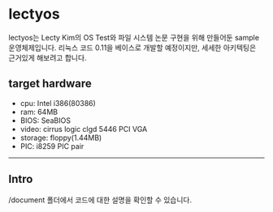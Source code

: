 # lectyos

lectyos는 Lecty Kim의 OS Test와 파일 시스템 논문 구현을 위해 만들어둔 sample 운영체제입니다.
리눅스 코드 0.11을 베이스로 개발할 예정이지만, 세세한 아키텍팅은 근거있게 해보려고 합니다.

## target hardware

* cpu: Intel i386(80386)
* ram: 64MB
* BIOS: SeaBIOS
* video: cirrus logic clgd 5446 PCI VGA
* storage: floppy(1.44MB)
* PIC: i8259 PIC pair

---

## Intro

/document 폴더에서 코드에 대한 설명을 확인할 수 있습니다.

